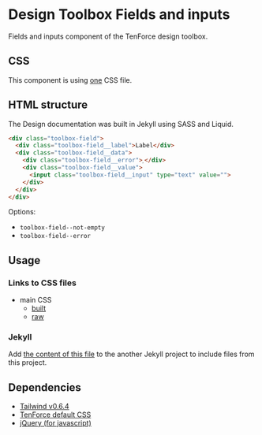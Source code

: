 # Design Toolbox Fields and inputs

Fields and inputs component of the TenForce design toolbox.

## CSS

This component is using [one](https://github.com/tenforce/design-toolbox-field/blob/master/docs/sass/style.scss) CSS file.

## HTML structure

The Design documentation was built in Jekyll using SASS and Liquid.

```html
<div class="toolbox-field">
  <div class="toolbox-field__label">Label</div>
  <div class="toolbox-field__data">
    <div class="toolbox-field__error"></div>
    <div class="toolbox-field__value">
      <input class="toolbox-field__input" type="text" value="">
    </div>
  </div>
</div>
```

Options:
- `toolbox-field--not-empty`
- `toolbox-field--error`


## Usage
### Links to CSS files
- main CSS
  - [built](https://tenforce.github.io/design-toolbox-field/sass/style.css)
  - [raw](https://github.com/tenforce/design-toolbox-field/blob/master/docs/sass/style.scss)

### Jekyll
Add [the content of this file](https://github.com/tenforce/design-toolbox-field/tree/master/docs/import/include-field.html) to the another Jekyll project to include files from this project.

## Dependencies
- [Tailwind v0.6.4](https://tailwindcss.com)
- [TenForce default CSS](https://github.com/tenforce/design-toolbox-default-css)
- [jQuery (for javascript)](https://jquery.com)
